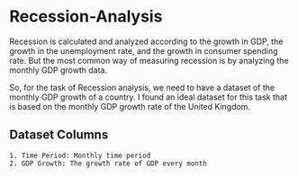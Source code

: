 # Recession-Analysis
Recession is calculated and analyzed according to the growth in GDP, the growth in the unemployment rate, and the growth in consumer spending rate. But the most common way of measuring recession is by analyzing the monthly GDP growth data.

So, for the task of Recession analysis, we need to have a dataset of the monthly GDP growth of a country. I found an ideal dataset for this task that is based on the monthly GDP growth rate of the United Kingdom. 

## Dataset Columns
    1. Time Period: Monthly time period
    2. GDP Growth: The growth rate of GDP every month

